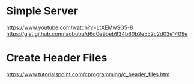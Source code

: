 # Simple Server
https://www.youtube.com/watch?v=LtXEMwSG5-8
https://gist.github.com/laobubu/d6d0e9beb934b60b2e552c2d03e1409e


# Create Header Files
https://www.tutorialspoint.com/cprogramming/c_header_files.htm